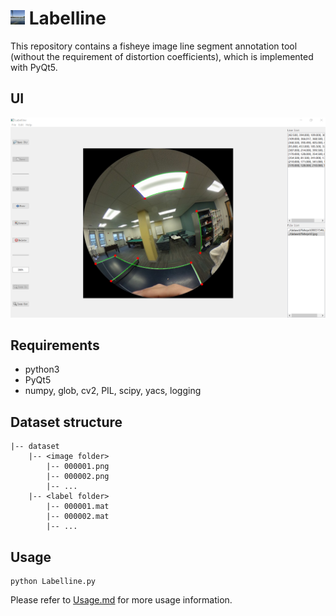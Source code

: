 [<img height="23" src="https://github.com/lh9171338/Outline/blob/master/icon.jpg"/>](https://github.com/lh9171338/Outline) Labelline
===
This repository contains a fisheye image line segment annotation tool (without the requirement of distortion coefficients), which is implemented with PyQt5.

## UI

<p align="center">
    <img src="UI.png"/>
</p> 

## Requirements

* python3
* PyQt5
* numpy, glob, cv2, PIL, scipy, yacs, logging

## Dataset structure

    |-- dataset
        |-- <image folder>  
            |-- 000001.png  
            |-- 000002.png  
            |-- ...  
        |-- <label folder>   
            |-- 000001.mat  
            |-- 000002.mat  
            |-- ...

## Usage
```
python Labelline.py
```
Please refer to [Usage.md](Usage.md) for more usage information.